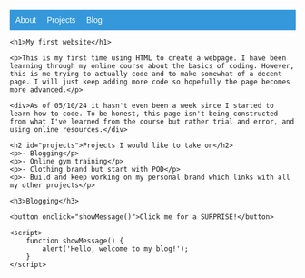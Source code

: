 <!DOCTYPE html>
<html lang="en">
<head>
    <meta charset="UTF-8">
    <meta name="viewport" content="width=device-width, initial-scale=1.0">
    <title>My Simple Webpage</title>
    <style>
        body {
            font-family: Arial, sans-serif;
            margin: 20px;
        }
        nav {
            background-color: #3498db;
            padding: 10px;
        }
        nav ul {
            list-style-type: none;
            margin: 0;
            padding: 0;
        }
        nav ul li {
            display: inline;
            margin-right: 15px;
        }
        nav a {
            color: white;
            text-decoration: none;
        }
        h1 {
            font-size: 36px;
            font-weight: bold;
            color: #3498db;
        }
        p {
            font-size: 18px;
            line-height: 1.6;
            color: #333;
        }
    </style>
</head>

<body>
    <nav>
        <ul>
            <li><a href="#about">About</a></li>
            <li><a href="#projects">Projects</a></li>
            <li><a href="#blog">Blog</a></li>
        </ul>
    </nav>

    <h1>My first website</h1>
    
    <p>This is my first time using HTML to create a webpage. I have been learning through my online course about the basics of coding. However, this is me trying to actually code and to make somewhat of a decent page. I will just keep adding more code so hopefully the page becomes more advanced.</p>
    
    <div>As of 05/10/24 it hasn't even been a week since I started to learn how to code. To be honest, this page isn't being constructed from what I've learned from the course but rather trial and error, and using online resources.</div>

    <h2 id="projects">Projects I would like to take on</h2>
    <p>- Blogging</p>
    <p>- Online gym training</p>
    <p>- Clothing brand but start with POD</p>
    <p>- Build and keep working on my personal brand which links with all my other projects</p>

    <h3>Blogging</h3>
    
    <button onclick="showMessage()">Click me for a SURPRISE!</button>

    <script>
        function showMessage() {
            alert('Hello, welcome to my blog!');
        }
    </script>
</body>
</html>
